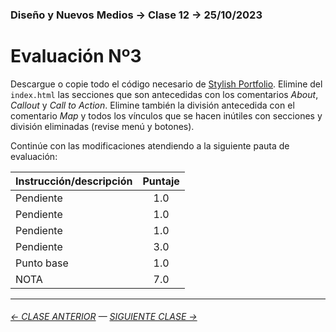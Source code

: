### Diseño y Nuevos Medios → Clase 12 → 25/10/2023

# Evaluación Nº3

Descargue o copie todo el código necesario de [Stylish Portfolio](https://startbootstrap.com/theme/stylish-portfolio). Elimine del `index.html` las secciones que son antecedidas con los comentarios *About*, *Callout* y *Call to Action*. Elimine también la división antecedida con el comentario *Map* y todos los vínculos que se hacen inútiles con secciones y división eliminadas (revise menú y botones).

Continúe con las modificaciones atendiendo a la siguiente pauta de evaluación:

| Instrucción/descripción |  Puntaje | 
|:------------------------|:--------:|
| Pendiente | 1.0 |
| Pendiente | 1.0 |
| Pendiente | 1.0 |
| Pendiente | 3.0 |
| Punto base | 1.0 |
| NOTA  | 7.0 |

- - - - - - - 

###### [← CLASE ANTERIOR](https://github.com/profesorfaco/dno037-2023-2/tree/main/clase-11) — [SIGUIENTE CLASE →](https://github.com/profesorfaco/dno037-2023-2/tree/main/clase-14)
